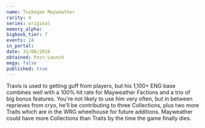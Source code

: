 ```yaml
---
name: Tuskegee Mayweather
rarity: 4
series: original
memory_alpha:
bigbook_tier: 7
events: 24
in_portal:
date: 31/08/2016
obtained: Post-Launch
mega: false
published: true
---
```


Travis is used to getting guff from players, but his 1,100+ ENG base combines well with a 100% hit rate for Mayweather Factions and a trio of big bonus features. You're not likely to use him very often, but in between reprieves from cryo, he'll be contributing to three Collections, plus two more Traits which are in the WRG wheelhouse for future additions.  Mayweather could have more Collections than Traits by the time the game finally dies.
